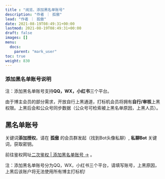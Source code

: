 ```yaml
---
title : "阅览、添加黑名单账号"
description: "作者 ｜ 孤傲"
lead: "作者 ｜ 孤傲"
date: 2021-08-19T08:49:31+00:00
lastmod: 2021-08-19T08:49:31+00:00
draft: false 
images: []
menu:
  docs:
    parent: "mark_user"
toc: true
weight: 830
---
```


### 添加黑名单账号说明

注：添加黑名单账号支持**QQ，WX，小红书**三个平台。

由于博主会员的部分需求，开放自行上黑通道，打标机会员将拥有**自行/审核**上黑权限。上黑后会和公众号同步数据（公众号可检索被上黑名单原因，上黑人员）。

## 黑名单账号

关键词**添加授权**。请在 **孤傲** 的会员群发起（找到Bot头像私聊）, **私聊Bot** 关键词，获取密钥。

前往鉴权网址[二次鉴权 | 添加黑名单账号 →](https://skin-api-sq.gushao.club/Authentication/) 。

注：添加黑名单账号分为QQ，WX，小红书三个平台，请填写账号，上黑原因，上黑后该账户将无法使用所有博主打标机!
